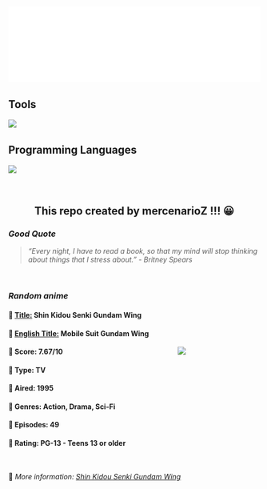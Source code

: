 
<img src="svg/nai.svg" />

<p>
  <h2>Tools</h2>
  <a href="https://skillicons.dev">
    <img src="https://skillicons.dev/icons?i=git,bash,vim,ubuntu,tensorflow,pytorch,docker,raspberrypi" />
  </a>

  <br />

  <h2>Programming Languages</h2>

  <a href="https://skillicons.dev">
    <img src="https://skillicons.dev/icons?i=python,c,cpp" />
  </a>
</p>

<br />

<h2 align="center">This repo created by mercenarioZ !!! 😀</h2>
<h3><i>Good Quote</i></h3>

<blockquote>
<i>
“Every night, I have to read a book, so that my mind will stop thinking about things that I stress about.” - Britney Spears
</i>
</blockquote>

<br />

<h3><i>Random anime</i></h3>

<h4>
  <strong>🥭 <u>Title:</u></strong> Shin Kidou Senki Gundam Wing
</h4>

<h4>🌿 <u>English Title:</u> Mobile Suit Gundam Wing</h4>

<img align="right" width="165" src=https://cdn.myanimelist.net/images/anime/1884/114414.jpg />

<h4>🌱 Score: 7.67/10</h4>

<h4>🌲 Type: TV</h4>

<h4>🌴 Aired: 1995</h4>

<h4>🌵 Genres: Action, Drama, Sci-Fi</h4>

<h4>🥑 Episodes: 49</h4>

<h4>🍏 Rating: PG-13 - Teens 13 or older</h4>

<br />

🍂 *More information: [Shin Kidou Senki Gundam Wing](https://myanimelist.net/anime/90/Shin_Kidou_Senki_Gundam_Wing)*
    